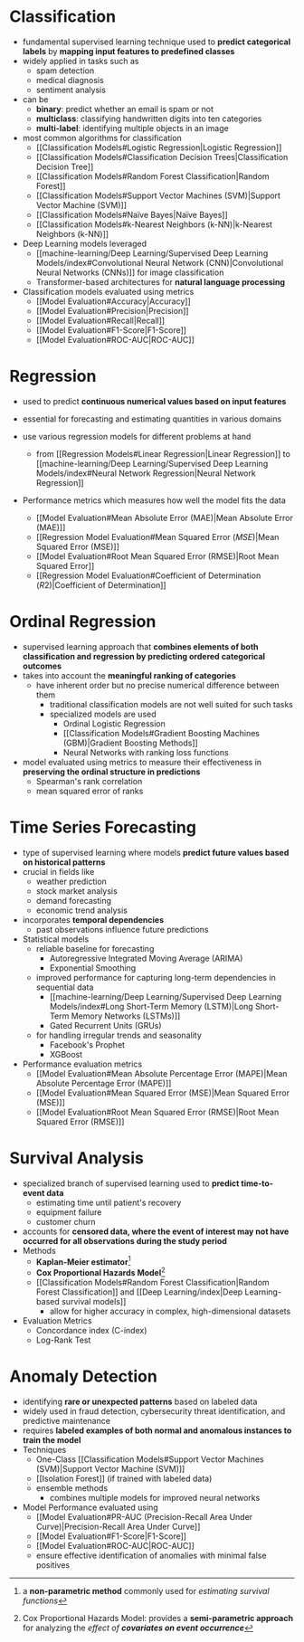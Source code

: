 # Classification

- fundamental supervised learning technique used to **predict categorical labels** by **mapping input features to predefined classes**
- widely applied in tasks such as
	- spam detection
	- medical diagnosis
	- sentiment analysis
- can be
	- **binary**: predict whether an email is spam or not
	- **multiclass**: classifying handwritten digits into ten categories
	- **multi-label**: identifying multiple objects in an image
- most common algorithms for classification
	- [[Classification Models#Logistic Regression|Logistic Regression]]
	- [[Classification Models#Classification Decision Trees|Classification Decision Tree]]
	- [[Classification Models#Random Forest Classification|Random Forest]]
	- [[Classification Models#Support Vector Machines (SVM)|Support Vector Machine (SVM)]]
	- [[Classification Models#Naïve Bayes|Naïve Bayes]]
	- [[Classification Models#k-Nearest Neighbors (k-NN)|k-Nearest Neighbors (k-NN)]]
- Deep Learning models leveraged
	- [[machine-learning/Deep Learning/Supervised Deep Learning Models/index#Convolutional Neural Network (CNN)|Convolutional Neural Networks (CNNs)]] for image classification
	- Transformer-based architectures for **natural language processing**
- Classification models evaluated using metrics
	- [[Model Evaluation#Accuracy|Accuracy]]
	- [[Model Evaluation#Precision|Precision]]
	- [[Model Evaluation#Recall|Recall]]
	- [[Model Evaluation#F1-Score|F1-Score]]
	- [[Model Evaluation#ROC-AUC|ROC-AUC]]
# Regression

- used to predict **continuous numerical values based on input features**
- essential for forecasting and estimating quantities in various domains
- use various regression models for different problems at hand
	- from [[Regression Models#Linear Regression|Linear Regression]] to [[machine-learning/Deep Learning/Supervised Deep Learning Models/index#Neural Network Regression|Neural Network Regression]]
- Performance metrics which measures how well the model fits the data

	- [[Model Evaluation#Mean Absolute Error (MAE)|Mean Absolute Error (MAE)]]
	- [[Regression Model Evaluation#Mean Squared Error ($MSE$)|Mean Squared Error (MSE)]]
	- [[Model Evaluation#Root Mean Squared Error (RMSE)|Root Mean Squared Error]]
	- [[Regression Model Evaluation#Coefficient of Determination ($R 2$)|Coefficient of Determination]]
# Ordinal Regression

- supervised learning approach that **combines elements of both classification and regression by predicting ordered categorical outcomes**
- takes into account the **meaningful ranking of categories**
	- have inherent order but no precise numerical difference between them
		- traditional classification models are not well suited for such tasks
		- specialized models are used
			- Ordinal Logistic Regression
			- [[Classification Models#Gradient Boosting Machines (GBM)|Gradient Boosting Methods]]
			- Neural Networks with ranking loss functions
- model evaluated using metrics to measure their effectiveness in **preserving the ordinal structure in predictions**
	- Spearman's rank correlation
	- mean squared error of ranks
# Time Series Forecasting

- type of supervised learning where models **predict future values based on historical patterns**
- crucial in fields like
	- weather prediction
	- stock market analysis
	- demand forecasting
	- economic trend analysis
- incorporates **temporal dependencies**
	- past observations influence future predictions
- Statistical models
	- reliable baseline for forecasting
		- Autoregressive Integrated Moving Average (ARIMA)
		- Exponential Smoothing
	- improved performance for capturing long-term dependencies in sequential data
		- [[machine-learning/Deep Learning/Supervised Deep Learning Models/index#Long Short-Term Memory (LSTM)|Long Short-Term Memory Networks (LSTMs)]]
		- Gated Recurrent Units (GRUs)
	- for handling irregular trends and seasonality
		- Facebook's Prophet
		- XGBoost
- Performance evaluation metrics
	- [[Model Evaluation#Mean Absolute Percentage Error (MAPE)|Mean Absolute Percentage Error (MAPE)]]
	- [[Model Evaluation#Mean Squared Error (MSE)|Mean Squared Error (MSE)]]
	- [[Model Evaluation#Root Mean Squared Error (RMSE)|Root Mean Squared Error (RMSE)]]

# Survival Analysis

- specialized branch of supervised learning used to **predict time-to-event data**
	- estimating time until patient's recovery
	- equipment failure
	- customer churn
- accounts for **censored data, where the event of interest may not have occurred for all observations during the study period**
- Methods
	- **Kaplan-Meier estimator**[^1]
	- **Cox Proportional Hazards Model**[^2]
	- [[Classification Models#Random Forest Classification|Random Forest Classification]] and [[Deep Learning/index|Deep Learning-based survival models]]
		- allow for higher accuracy in complex, high-dimensional datasets
- Evaluation Metrics
	- Concordance index (C-index)
	- Log-Rank Test

# Anomaly Detection

- identifying **rare or unexpected patterns** based on labeled data
- widely used in fraud detection, cybersecurity threat identification, and predictive maintenance
- requires **labeled examples of both normal and anomalous instances to train the model**
- Techniques
	- One-Class [[Classification Models#Support Vector Machines (SVM)|Support Vector Machine (SVM)]]
	- [[Isolation Forest]] (if trained with labeled data)
	- ensemble methods
		- combines multiple models for improved neural networks
- Model Performance evaluated using
	- [[Model Evaluation#PR-AUC (Precision-Recall Area Under Curve)|Precision-Recall Area Under Curve]]
	- [[Model Evaluation#F1-Score|F1-Score]]
	- [[Model Evaluation#ROC-AUC|ROC-AUC]]
	- ensure effective identification of anomalies with minimal false positives

[^1]: a **non-parametric method** commonly used for _estimating survival functions_

[^2]: Cox Proportional Hazards Model: provides a **semi-parametric approach** for analyzing the _effect of **covariates on event occurrence**_
